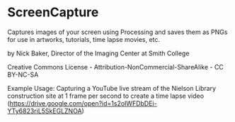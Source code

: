 # ScreenCapture
Captures images of your screen using Processing and saves them as PNGs for use in artworks, tutorials, time lapse movies, etc.

by Nick Baker, Director of the Imaging Center at Smith College

Creative Commons License - Attribution-NonCommercial-ShareAlike - CC BY-NC-SA

Example Usage: Capturing a YouTube live stream of the Nielson Library construction site at 1 frame per second to create a time lapse video (https://drive.google.com/open?id=1s2oIWFDbDEi-YTy6823riL5SkEGLZNOA)
